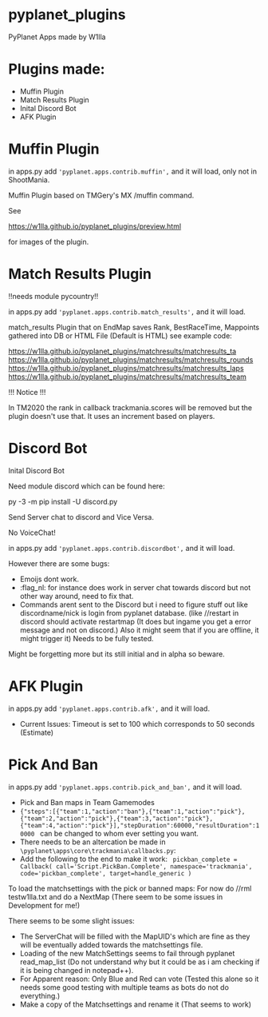 # pyplanet_plugins
PyPlanet Apps made by W1lla

# Plugins made:

- Muffin Plugin 
- Match Results Plugin
- Inital Discord Bot
- AFK Plugin

# Muffin Plugin

in apps.py add ```'pyplanet.apps.contrib.muffin',``` and it will load, only not in ShootMania.

Muffin Plugin based on TMGery's MX /muffin command.

See 

https://w1lla.github.io/pyplanet_plugins/preview.html

for images of the plugin.

# Match Results Plugin

!!needs module pycountry!!

in apps.py add ```'pyplanet.apps.contrib.match_results',``` and it will load.

match_results Plugin that on EndMap saves Rank, BestRaceTime, Mappoints gathered into DB or HTML File (Default is HTML)
see example code:

https://w1lla.github.io/pyplanet_plugins/matchresults/matchresults_ta
https://w1lla.github.io/pyplanet_plugins/matchresults/matchresults_rounds
https://w1lla.github.io/pyplanet_plugins/matchresults/matchresults_laps
https://w1lla.github.io/pyplanet_plugins/matchresults/matchresults_team

!!! Notice !!!

In TM2020 the rank in callback trackmania.scores will be removed but the plugin doesn't use that. It uses an increment based on players.

# Discord Bot

Inital Discord Bot

Need module discord which can be found here:

py -3 -m pip install -U discord.py

Send Server chat to discord and Vice Versa.

No VoiceChat!

in apps.py add ```'pyplanet.apps.contrib.discordbot',``` and it will load.

However there are some bugs:

- Emoijs dont work.
- :flag_nl: for instance does work in server chat towards discord but not other way around, need to fix that.
- Commands arent sent to the Discord but i need to figure stuff out like discordname/nick is login from pyplanet database. (like //restart in discord should activate restartmap (It does but ingame you get a error message and not on discord.) Also it might seem that if you are offline, it might trigger it) Needs to be fully tested.

Might be forgetting more but its still initial and in alpha so beware.

# AFK Plugin

in apps.py add ```'pyplanet.apps.contrib.afk',``` and it will load.

- Current Issues:
 Timeout is set to 100 which corresponds to 50 seconds (Estimate)

# Pick And Ban

in apps.py add ```'pyplanet.apps.contrib.pick_and_ban',``` and it will load.

- Pick and Ban maps in Team Gamemodes
- ```{"steps":[{"team":1,"action":"ban"},{"team":1,"action":"pick"},{"team":2,"action":"pick"},{"team":3,"action":"pick"},{"team":4,"action":"pick"}],"stepDuration":60000,"resultDuration":10000 ``` can be changed to whom ever setting you want.
- There needs to be an altercation be made in ```\pyplanet\apps\core\trackmania\callbacks.py```:
- Add the following to the end to make it work: ```
pickban_complete = Callback(
	call='Script.PickBan.Complete',
	namespace='trackmania',
	code='pickban_complete',
	target=handle_generic
)```

To load the matchsettings with the pick or banned maps: For now do //rml testw1lla.txt and do a NextMap (There seem to be some issues in Development for me!)

There seems to be some slight issues:
- The ServerChat will be filled with the MapUID's which are fine as they will be eventually added towards the matchsettings file.
- Loading of the new MatchSettings seems to fail through pyplanet read_map_list (Do not understand why but it could be as i am checking if it is being changed in notepad++).
- For Apparent reason: Only Blue and Red can vote (Tested this alone so it needs some good testing with multiple teams as bots do not do everything.)
- Make a copy of the Matchsettings and rename it (That seems to work)
